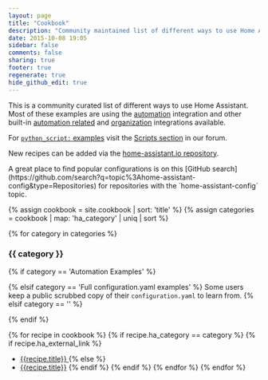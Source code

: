 ```yaml
---
layout: page
title: "Cookbook"
description: "Community maintained list of different ways to use Home Assistant."
date: 2015-10-08 19:05
sidebar: false
comments: false
sharing: true
footer: true
regenerate: true
hide_github_edit: true
---
```


This is a community curated list of different ways to use Home Assistant. Most of these examples are using the [automation] integration and other built-in [automation related][sec-automation] and [organization] integrations available.

For [`python_script:` examples](/components/python_script/) visit the [Scripts section](https://community.home-assistant.io/c/projects/scripts) in our forum.

[automation]: /getting-started/automation/
[sec-automation]: /components/#automation
[organization]: /components/#organization

New recipes can be added via the [home-assistant.io repository](https://github.com/home-assistant/home-assistant.github.io/tree/current/source/_cookbook).

<p class='note'>
A great place to find popular configurations is on this [GitHub search](https://github.com/search?q=topic%3Ahome-assistant-config&type=Repositories) for repositories with the `home-assistant-config` topic.
</p>

{% assign cookbook = site.cookbook | sort: 'title' %}
{% assign categories = cookbook | map: 'ha_category' | uniq | sort %}

{% for category in categories %}
### {{ category }}

  {% if category == 'Automation Examples' %}

  {% elsif category == 'Full configuration.yaml examples' %}
Some users keep a public scrubbed copy of their `configuration.yaml` to learn from.
  {% elsif category == '' %}

  {% endif %}

  {% for recipe in cookbook %}
    {% if recipe.ha_category == category %}
      {% if recipe.ha_external_link %}
  * [{{recipe.title}} <i class="icon-external-link"></i>]({{recipe.ha_external_link}})
      {% else %}
  * [{{recipe.title}}]({{recipe.url}})
      {% endif %}
    {% endif %}
  {% endfor %}
{% endfor %}
